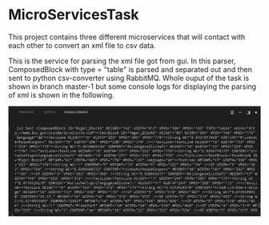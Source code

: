# MicroServicesTask
This project contains three different microservices that will contact with each other to convert an xml file to csv data.

This is the service for parsing the xml file got from gui. In this parser, ComposedBlock with type = "table" is parsed and separated out
and then sent to python csv-converter using RabbitMQ. Whole ouput of the task is shown in branch master-1 but some console logs for 
displaying the parsing of xml is shown in the following.



![alt text](https://raw.githubusercontent.com/SulemanKhurram/MicroServicesTask/master-2/xml_parser_console.png)
